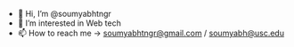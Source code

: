 - 👋 Hi, I’m @soumyabhtngr
- 👀 I’m interested in Web tech
- 📫 How to reach me -> soumyabhtngr@gmail.com / soumyabh@usc.edu

<!---
soumyabhtngr/soumyabhtngr is a ✨ special ✨ repository because its `README.md` (this file) appears on your GitHub profile.
You can click the Preview link to take a look at your changes.
--->
